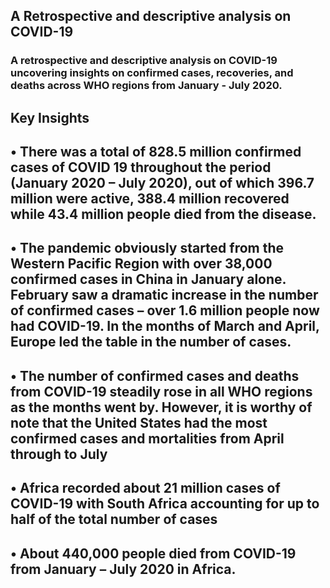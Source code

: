 ## A Retrospective and descriptive analysis on COVID-19

### A retrospective and descriptive analysis on COVID-19 uncovering insights on confirmed cases, recoveries, and deaths across WHO regions from January - July 2020.

## Key Insights 
 
## •	There was a total of 828.5 million confirmed cases of COVID 19 throughout the period (January 2020 – July 2020), out of which 396.7 million were active, 388.4 million recovered while 43.4 million people died from the disease.
## •	The pandemic obviously started from the Western Pacific Region with over 38,000 confirmed cases in China in January alone. February saw a dramatic increase in the number of confirmed cases – over 1.6 million people now had COVID-19. In the months of March and April, Europe led the table in the number of cases.
## •	The number of confirmed cases and deaths from COVID-19 steadily rose in all WHO regions as the months went by. However, it is worthy of note that the United States had the most confirmed cases and mortalities from April through to July 
## •	Africa recorded about 21 million cases of COVID-19 with South Africa accounting for up to half of the total number of cases 
## •	About 440,000 people died from COVID-19 from January – July 2020 in Africa.
